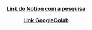 <div align="center">

 
**[Link do Notion com a pesquisa](https://www.notion.so/Trabalho-GGplot-2f51fda742f048e7a248eb2ac4432e00)**

</div>
<div align="center">

 
**[Link GoogleColab](https://colab.research.google.com/drive/1gxi_KnMPcQI9WMV0cbhOPILzwLdsl8o8?usp=sharing)**

</div>
